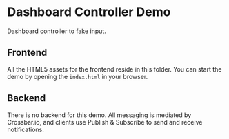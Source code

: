 # Dashboard Controller Demo

Dashboard controller to fake input.

## Frontend

All the HTML5 assets for the frontend reside in this folder. You can start the demo by opening the `index.html` in your browser.

## Backend

There is no backend for this demo. All messaging is mediated by Crossbar.io, and clients use Publish & Subscribe to send and receive notifications.

